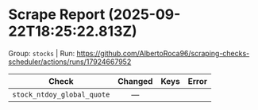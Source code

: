 # Scrape Report (2025-09-22T18:25:22.813Z)

Group: `stocks`  |  Run: https://github.com/AlbertoRoca96/scraping-checks-scheduler/actions/runs/17924667952

| Check | Changed | Keys | Error |
|---|:---:|:--|:--|
| `stock_ntdoy_global_quote` | — |  |  |
